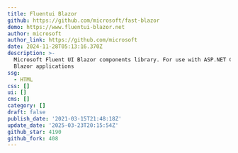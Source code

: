 ```yaml
---
title: Fluentui Blazor
github: https://github.com/microsoft/fast-blazor
demo: https://www.fluentui-blazor.net
author: microsoft
author_link: https://github.com/microsoft
date: 2024-11-28T05:13:16.370Z
description: >-
  Microsoft Fluent UI Blazor components library. For use with ASP.NET Core
  Blazor applications
ssg:
  - HTML
css: []
ui: []
cms: []
category: []
draft: false
publish_date: '2021-03-15T21:48:18Z'
update_date: '2025-03-23T20:15:54Z'
github_star: 4190
github_fork: 408
---
```

